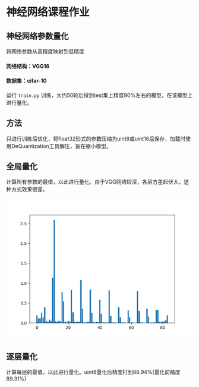  # 神经网络课程作业
 ## 神经网络参数量化
 将网络参数从高精度映射到低精度

 #### 网络结构：VGG16 
 #### 数据集：cifar-10
 运行
 `
 train.py
 `
 训练，大约50轮后得到test集上精度90%左右的模型，在该模型上进行量化。
 ## 方法
 只进行训练后优化，将float32形式的参数压缩为uint8或uint16后保存，加载时使用DeQuantization工具解压，旨在缩小模型。
 ## 全局量化
 计算所有参数的最值，以此进行量化。由于VGG网络较深，各层方差起伏大，这种方式效果很差。

 ![std柱状图](/imgs/std.png)
 ## 逐层量化
 计算每层的最值，以此进行量化。uint8量化后精度打到88.94%(量化前精度89.31%)
 
